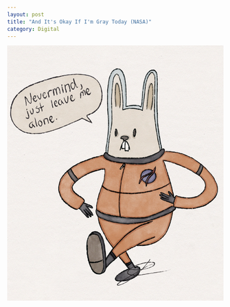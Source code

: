 ```yaml
---
layout: post
title: "And It's Okay If I'm Gray Today (NASA)"
category: Digital
---
```

![And It's Okay If I'm Gray Today (NASA)](/images/up/art/digital/NASA.jpeg)
